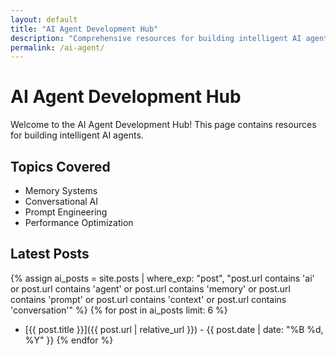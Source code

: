 ```yaml
---
layout: default
title: "AI Agent Development Hub"
description: "Comprehensive resources for building intelligent AI agents, from memory systems to conversational interfaces."
permalink: /ai-agent/
---
```


# AI Agent Development Hub

Welcome to the AI Agent Development Hub! This page contains resources for building intelligent AI agents.

## Topics Covered

- Memory Systems
- Conversational AI
- Prompt Engineering
- Performance Optimization

## Latest Posts

{% assign ai_posts = site.posts | where_exp: "post", "post.url contains 'ai' or post.url contains 'agent' or post.url contains 'memory' or post.url contains 'prompt' or post.url contains 'context' or post.url contains 'conversation'" %}
{% for post in ai_posts limit: 6 %}
- [{{ post.title }}]({{ post.url | relative_url }}) - {{ post.date | date: "%B %d, %Y" }}
{% endfor %}